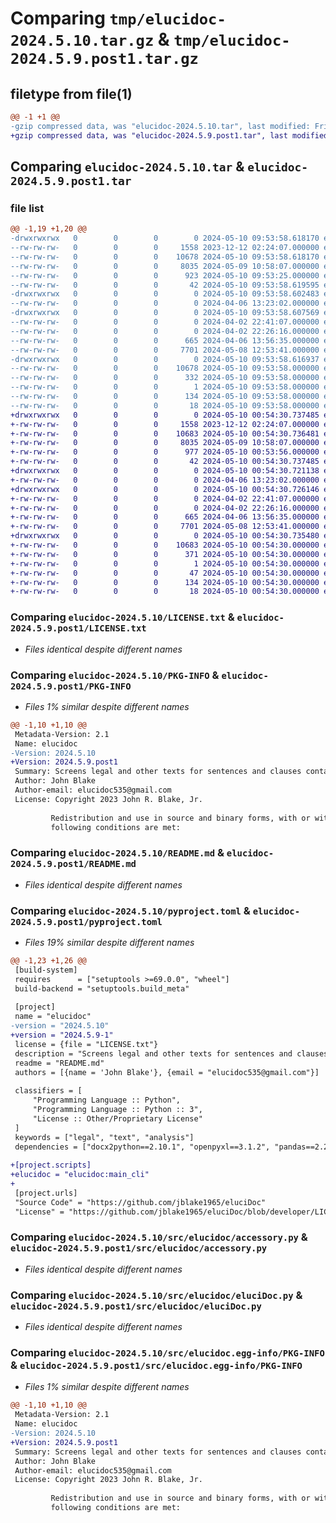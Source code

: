 # Comparing `tmp/elucidoc-2024.5.10.tar.gz` & `tmp/elucidoc-2024.5.9.post1.tar.gz`

## filetype from file(1)

```diff
@@ -1 +1 @@
-gzip compressed data, was "elucidoc-2024.5.10.tar", last modified: Fri May 10 09:53:58 2024, max compression
+gzip compressed data, was "elucidoc-2024.5.9.post1.tar", last modified: Fri May 10 00:54:30 2024, max compression
```

## Comparing `elucidoc-2024.5.10.tar` & `elucidoc-2024.5.9.post1.tar`

### file list

```diff
@@ -1,19 +1,20 @@
-drwxrwxrwx   0        0        0        0 2024-05-10 09:53:58.618170 elucidoc-2024.5.10/
--rw-rw-rw-   0        0        0     1558 2023-12-12 02:24:07.000000 elucidoc-2024.5.10/LICENSE.txt
--rw-rw-rw-   0        0        0    10678 2024-05-10 09:53:58.618170 elucidoc-2024.5.10/PKG-INFO
--rw-rw-rw-   0        0        0     8035 2024-05-09 10:58:07.000000 elucidoc-2024.5.10/README.md
--rw-rw-rw-   0        0        0      923 2024-05-10 09:53:25.000000 elucidoc-2024.5.10/pyproject.toml
--rw-rw-rw-   0        0        0       42 2024-05-10 09:53:58.619595 elucidoc-2024.5.10/setup.cfg
-drwxrwxrwx   0        0        0        0 2024-05-10 09:53:58.602483 elucidoc-2024.5.10/src/
--rw-rw-rw-   0        0        0        0 2024-04-06 13:23:02.000000 elucidoc-2024.5.10/src/__init__.py
-drwxrwxrwx   0        0        0        0 2024-05-10 09:53:58.607569 elucidoc-2024.5.10/src/elucidoc/
--rw-rw-rw-   0        0        0        0 2024-04-02 22:41:07.000000 elucidoc-2024.5.10/src/elucidoc/__init__.py
--rw-rw-rw-   0        0        0        0 2024-04-02 22:26:16.000000 elucidoc-2024.5.10/src/elucidoc/__main__.py
--rw-rw-rw-   0        0        0      665 2024-04-06 13:56:35.000000 elucidoc-2024.5.10/src/elucidoc/accessory.py
--rw-rw-rw-   0        0        0     7701 2024-05-08 12:53:41.000000 elucidoc-2024.5.10/src/elucidoc/eluciDoc.py
-drwxrwxrwx   0        0        0        0 2024-05-10 09:53:58.616937 elucidoc-2024.5.10/src/elucidoc.egg-info/
--rw-rw-rw-   0        0        0    10678 2024-05-10 09:53:58.000000 elucidoc-2024.5.10/src/elucidoc.egg-info/PKG-INFO
--rw-rw-rw-   0        0        0      332 2024-05-10 09:53:58.000000 elucidoc-2024.5.10/src/elucidoc.egg-info/SOURCES.txt
--rw-rw-rw-   0        0        0        1 2024-05-10 09:53:58.000000 elucidoc-2024.5.10/src/elucidoc.egg-info/dependency_links.txt
--rw-rw-rw-   0        0        0      134 2024-05-10 09:53:58.000000 elucidoc-2024.5.10/src/elucidoc.egg-info/requires.txt
--rw-rw-rw-   0        0        0       18 2024-05-10 09:53:58.000000 elucidoc-2024.5.10/src/elucidoc.egg-info/top_level.txt
+drwxrwxrwx   0        0        0        0 2024-05-10 00:54:30.737485 elucidoc-2024.5.9.post1/
+-rw-rw-rw-   0        0        0     1558 2023-12-12 02:24:07.000000 elucidoc-2024.5.9.post1/LICENSE.txt
+-rw-rw-rw-   0        0        0    10683 2024-05-10 00:54:30.736481 elucidoc-2024.5.9.post1/PKG-INFO
+-rw-rw-rw-   0        0        0     8035 2024-05-09 10:58:07.000000 elucidoc-2024.5.9.post1/README.md
+-rw-rw-rw-   0        0        0      977 2024-05-10 00:53:56.000000 elucidoc-2024.5.9.post1/pyproject.toml
+-rw-rw-rw-   0        0        0       42 2024-05-10 00:54:30.737485 elucidoc-2024.5.9.post1/setup.cfg
+drwxrwxrwx   0        0        0        0 2024-05-10 00:54:30.721138 elucidoc-2024.5.9.post1/src/
+-rw-rw-rw-   0        0        0        0 2024-04-06 13:23:02.000000 elucidoc-2024.5.9.post1/src/__init__.py
+drwxrwxrwx   0        0        0        0 2024-05-10 00:54:30.726146 elucidoc-2024.5.9.post1/src/elucidoc/
+-rw-rw-rw-   0        0        0        0 2024-04-02 22:41:07.000000 elucidoc-2024.5.9.post1/src/elucidoc/__init__.py
+-rw-rw-rw-   0        0        0        0 2024-04-02 22:26:16.000000 elucidoc-2024.5.9.post1/src/elucidoc/__main__.py
+-rw-rw-rw-   0        0        0      665 2024-04-06 13:56:35.000000 elucidoc-2024.5.9.post1/src/elucidoc/accessory.py
+-rw-rw-rw-   0        0        0     7701 2024-05-08 12:53:41.000000 elucidoc-2024.5.9.post1/src/elucidoc/eluciDoc.py
+drwxrwxrwx   0        0        0        0 2024-05-10 00:54:30.735480 elucidoc-2024.5.9.post1/src/elucidoc.egg-info/
+-rw-rw-rw-   0        0        0    10683 2024-05-10 00:54:30.000000 elucidoc-2024.5.9.post1/src/elucidoc.egg-info/PKG-INFO
+-rw-rw-rw-   0        0        0      371 2024-05-10 00:54:30.000000 elucidoc-2024.5.9.post1/src/elucidoc.egg-info/SOURCES.txt
+-rw-rw-rw-   0        0        0        1 2024-05-10 00:54:30.000000 elucidoc-2024.5.9.post1/src/elucidoc.egg-info/dependency_links.txt
+-rw-rw-rw-   0        0        0       47 2024-05-10 00:54:30.000000 elucidoc-2024.5.9.post1/src/elucidoc.egg-info/entry_points.txt
+-rw-rw-rw-   0        0        0      134 2024-05-10 00:54:30.000000 elucidoc-2024.5.9.post1/src/elucidoc.egg-info/requires.txt
+-rw-rw-rw-   0        0        0       18 2024-05-10 00:54:30.000000 elucidoc-2024.5.9.post1/src/elucidoc.egg-info/top_level.txt
```

### Comparing `elucidoc-2024.5.10/LICENSE.txt` & `elucidoc-2024.5.9.post1/LICENSE.txt`

 * *Files identical despite different names*

### Comparing `elucidoc-2024.5.10/PKG-INFO` & `elucidoc-2024.5.9.post1/PKG-INFO`

 * *Files 1% similar despite different names*

```diff
@@ -1,10 +1,10 @@
 Metadata-Version: 2.1
 Name: elucidoc
-Version: 2024.5.10
+Version: 2024.5.9.post1
 Summary: Screens legal and other texts for sentences and clauses containing user defined search phrases
 Author: John Blake
 Author-email: elucidoc535@gmail.com
 License: Copyright 2023 John R. Blake, Jr.
         
         Redistribution and use in source and binary forms, with or without modification, are permitted provided that the
         following conditions are met:
```

### Comparing `elucidoc-2024.5.10/README.md` & `elucidoc-2024.5.9.post1/README.md`

 * *Files identical despite different names*

### Comparing `elucidoc-2024.5.10/pyproject.toml` & `elucidoc-2024.5.9.post1/pyproject.toml`

 * *Files 19% similar despite different names*

```diff
@@ -1,23 +1,26 @@
 [build-system]
 requires      = ["setuptools >=69.0.0", "wheel"]
 build-backend = "setuptools.build_meta"
 
 [project]
 name = "elucidoc"
-version = "2024.5.10"
+version = "2024.5.9-1"
 license = {file = "LICENSE.txt"}
 description = "Screens legal and other texts for sentences and clauses containing user defined search phrases"
 readme = "README.md"
 authors = [{name = 'John Blake'}, {email = "elucidoc535@gmail.com"}]
 
 classifiers = [
     "Programming Language :: Python",
     "Programming Language :: Python :: 3",
     "License :: Other/Proprietary License"
 ]
 keywords = ["legal", "text", "analysis"]
 dependencies = ["docx2python==2.10.1", "openpyxl==3.1.2", "pandas==2.2.2", "pdfminer.six==20231228", "python-docx==1.1.2", "rich==13.7.1", "spacy==3.7.4", "textacy==0.13.0"]
 
+[project.scripts]
+elucidoc = "elucidoc:main_cli"
+
 [project.urls]
 "Source Code" = "https://github.com/jblake1965/eluciDoc"
 "License" = "https://github.com/jblake1965/eluciDoc/blob/developer/LICENSE.txt"
```

### Comparing `elucidoc-2024.5.10/src/elucidoc/accessory.py` & `elucidoc-2024.5.9.post1/src/elucidoc/accessory.py`

 * *Files identical despite different names*

### Comparing `elucidoc-2024.5.10/src/elucidoc/eluciDoc.py` & `elucidoc-2024.5.9.post1/src/elucidoc/eluciDoc.py`

 * *Files identical despite different names*

### Comparing `elucidoc-2024.5.10/src/elucidoc.egg-info/PKG-INFO` & `elucidoc-2024.5.9.post1/src/elucidoc.egg-info/PKG-INFO`

 * *Files 1% similar despite different names*

```diff
@@ -1,10 +1,10 @@
 Metadata-Version: 2.1
 Name: elucidoc
-Version: 2024.5.10
+Version: 2024.5.9.post1
 Summary: Screens legal and other texts for sentences and clauses containing user defined search phrases
 Author: John Blake
 Author-email: elucidoc535@gmail.com
 License: Copyright 2023 John R. Blake, Jr.
         
         Redistribution and use in source and binary forms, with or without modification, are permitted provided that the
         following conditions are met:
```

